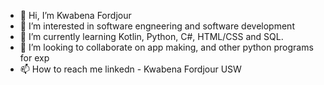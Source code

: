 - 👋 Hi, I’m Kwabena Fordjour
- 👀 I’m interested in software engneering and software development
- 🌱 I’m currently learning Kotlin, Python, C#, HTML/CSS and SQL.
- 💞️ I’m looking to collaborate on app making, and other python programs for exp
- 📫 How to reach me linkedn - Kwabena Fordjour USW
